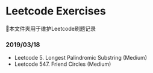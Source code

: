 # Leetcode Exercises
:beers:本文件夹用于维护Leetcode刷题记录
### 2019/03/18
* Leetcode 5. Longest Palindromic Substring (Medium)
* Leetcode 547. Friend Circles (Medium)
